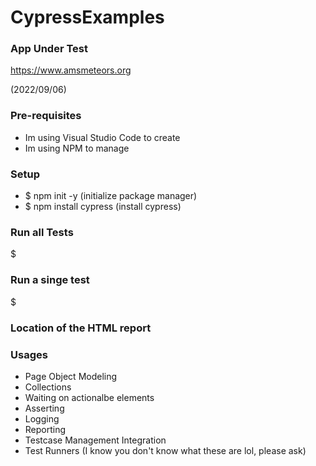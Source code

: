 # CypressExamples

### App Under Test ###

https://www.amsmeteors.org

(2022/09/06)

### Pre-requisites ###

* Im using Visual Studio Code to create
* Im using NPM to manage

### Setup

* $ npm init -y (initialize package manager)
* $ npm install cypress (install cypress)

### Run all Tests

$ <TBD>

### Run a  singe test
$ <TBD>

### Location of the HTML report
<TBD>

### Usages
* Page Object Modeling
* Collections
* Waiting on actionalbe elements
* Asserting
* Logging
* Reporting
* Testcase Management Integration
* Test Runners (I know you don't know what these are lol, please ask)
